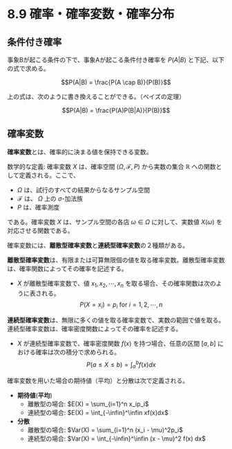 <script type="text/javascript" async src="https://cdnjs.cloudflare.com/ajax/libs/mathjax/3.2.2/es5/tex-mml-chtml.min.js">
</script>
<script type="text/x-mathjax-config">
 MathJax.Hub.Config({
 tex2jax: {
 inlineMath: [['$', '$'] ],
 displayMath: [ ['$$','$$'], ["\\[","\\]"] ]
 }
 });
</script>

# 8.9 確率・確率変数・確率分布

## 条件付き確率

事象Bが起こる条件の下で、事象Aが起こる条件付き確率を $P(A|B)$ と下記、以下の式で求める。

$$P(A|B) = \frac{P(A \cap B)}{P(B)}$$

上の式は、次のように書き換えることができる。（ベイズの定理）

$$P(A|B) = \frac{P(A)P(B|A)}{P(B)}$$

## 確率変数

**確率変数**とは、確率的に決まる値を保持できる変数。

数学的な定義: 確率変数 $X$ は、確率空間 $(\Omega, \mathscr{F}, P)$ から実数の集合 $\mathbb{R}$ への関数として定義される。ここで、
- $\Omega$ は、試行のすべての結果からなるサンプル空間
- $\mathscr{F}$ は、 $\Omega$ 上の $\sigma$-加法族
- $P$ は、確率測度

である。確率変数 $X$ は、サンプル空間の各店 $\omega \in \Omega$ に対して、実数値 $X(\omega)$ を対応させる関数である。

確率変数には、**離散型確率変数**と**連続型確率変数**の２種類がある。

**離散型確率変数**は、有限または可算無限個の値を取る確率変数。離散型確率変数は、確率関数によってその確率を記述する。
- $X$ が離散型確率変数で、値 $x_1, x_2, \cdots, x_n$ を取る場合、その確率関数は次のように表される。
$$P(X=x_i) = p_i \text{  for  } i=1,2,\cdots,n$$

**連続型確率変数**は、無限に多くの値を取る確率変数で、実数の範囲で値を取る。連続型確率変数は、確率密度関数によってその確率を記述する。
- $X$ が連続型確率変数で、確率密度関数 $f(x)$ を持つ場合、任意の区間 $[a,b]$ における確率は次の積分で求められる。
$$P(a \leq X \leq b) = \int_a^b f(x)dx$$

確率変数を用いた場合の期待値（平均）と分散は次で定義される。

- **期待値**(**平均**)
  - 離散型の場合: $E(X) = \sum_{i=1}^n x_ip_i$
  - 連続型の場合: $E(X) = \int_{-\infin}^\infin xf(x)dx$
- **分散**
  - 離散型の場合: $Var(X) = \sum_{i=1}^n (x_i - \mu)^2p_i$
  - 連続型の場合: $Var(X) = \int_{-\infin}^\infin (x - \mu)^2 f(x) dx$

